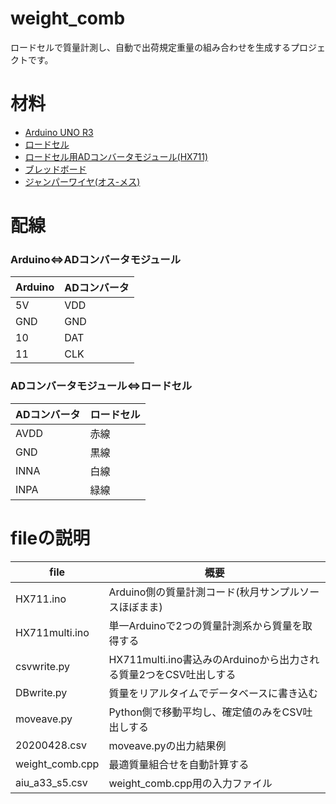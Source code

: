 # weight_comb
ロードセルで質量計測し、自動で出荷規定重量の組み合わせを生成するプロジェクトです。

# 材料
* [Arduino UNO R3](https://www.amazon.co.jp/ELEGOO-ATmega328P-ATMEGA16U2-USB%E3%82%B1%E3%83%BC%E3%83%96%E3%83%AB-Arduino%E7%94%A8/dp/B06Y5TBNQX/ref=sxts_sxwds-bia-wc-p13n1_0?__mk_ja_JP=%E3%82%AB%E3%82%BF%E3%82%AB%E3%83%8A&crid=2UQDYB2JEMOOQ&cv_ct_cx=arduino&dchild=1&keywords=arduino&pd_rd_i=B06Y5TBNQX&pd_rd_r=1203962f-0579-4f1b-96ed-f9f2fad43b6b&pd_rd_w=JUkTG&pd_rd_wg=vh3yg&pf_rd_p=a83e8958-dd0c-43dc-9a4f-eb4f335dec93&pf_rd_r=1RQP8M3DBH9GXQADQ6V4&psc=1&qid=1589163117&sprefix=ardu%2Caps%2C968&sr=1-1-4a4d9315-f5eb-4c06-9950-60e8d500f1b5)
* [ロードセル](http://akizukidenshi.com/catalog/g/gP-13041/)
* [ロードセル用ADコンバータモジュール(HX711)](http://akizukidenshi.com/catalog/g/gK-12370/)
* [ブレッドボード](http://akizukidenshi.com/catalog/g/gP-05294/)
* [ジャンパーワイヤ(オス-メス)](http://akizukidenshi.com/catalog/g/gC-08933/)

# 配線
### Arduino⇔ADコンバータモジュール
| Arduino | ADコンバータ |
| ---- | ---- |
|  5V  |  VDD  |
|  GND  |  GND  |
|  10  |  DAT  |
|  11  |  CLK  |

### ADコンバータモジュール⇔ロードセル
| ADコンバータ | ロードセル |
| ---- | ---- |
|  AVDD  |  赤線  |
|  GND  |  黒線  |
|  INNA  |  白線  |
|  INPA  |  緑線  |

# fileの説明
| file | 概要 |
| ---- | ---- |
|  HX711.ino  |  Arduino側の質量計測コード(秋月サンプルソースほぼまま)  |
|  HX711multi.ino  |  単一Arduinoで2つの質量計測系から質量を取得する  |
|  csvwrite.py  |  HX711multi.ino書込みのArduinoから出力される質量2つをCSV吐出しする  |
|  DBwrite.py  |  質量をリアルタイムでデータベースに書き込む  |
|  moveave.py  |  Python側で移動平均し、確定値のみをCSV吐出しする  |
|  20200428.csv  |  moveave.pyの出力結果例  |
|  weight_comb.cpp  |  最適質量組合せを自動計算する  |
|  aiu_a33_s5.csv  |  weight_comb.cpp用の入力ファイル  |

